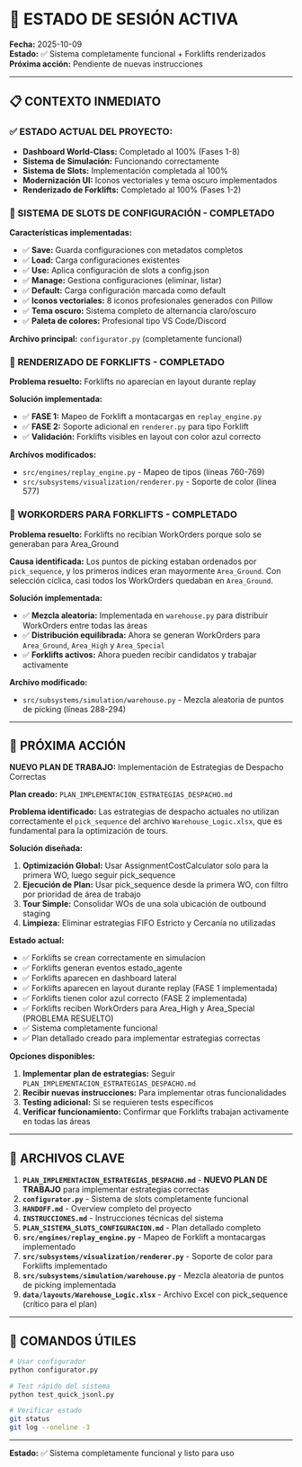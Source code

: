 # 🚀 ESTADO DE SESIÓN ACTIVA

**Fecha:** 2025-10-09  
**Estado:** ✅ Sistema completamente funcional + Forklifts renderizados  
**Próxima acción:** Pendiente de nuevas instrucciones  

---

## 📋 CONTEXTO INMEDIATO

### ✅ ESTADO ACTUAL DEL PROYECTO:
- **Dashboard World-Class:** Completado al 100% (Fases 1-8)
- **Sistema de Simulación:** Funcionando correctamente
- **Sistema de Slots:** Implementación completada al 100%
- **Modernización UI:** Iconos vectoriales y tema oscuro implementados
- **Renderizado de Forklifts:** Completado al 100% (Fases 1-2)

### 🎯 SISTEMA DE SLOTS DE CONFIGURACIÓN - COMPLETADO

**Características implementadas:**
- ✅ **Save:** Guarda configuraciones con metadatos completos
- ✅ **Load:** Carga configuraciones existentes
- ✅ **Use:** Aplica configuración de slots a config.json
- ✅ **Manage:** Gestiona configuraciones (eliminar, listar)
- ✅ **Default:** Carga configuración marcada como default
- ✅ **Iconos vectoriales:** 8 iconos profesionales generados con Pillow
- ✅ **Tema oscuro:** Sistema completo de alternancia claro/oscuro
- ✅ **Paleta de colores:** Profesional tipo VS Code/Discord

**Archivo principal:** `configurator.py` (completamente funcional)

### 🎯 RENDERIZADO DE FORKLIFTS - COMPLETADO

**Problema resuelto:** Forklifts no aparecían en layout durante replay

**Solución implementada:**
- ✅ **FASE 1:** Mapeo de Forklift a montacargas en `replay_engine.py`
- ✅ **FASE 2:** Soporte adicional en `renderer.py` para tipo Forklift
- ✅ **Validación:** Forklifts visibles en layout con color azul correcto

**Archivos modificados:**
- `src/engines/replay_engine.py` - Mapeo de tipos (líneas 760-769)
- `src/subsystems/visualization/renderer.py` - Soporte de color (línea 577)

### 🎯 WORKORDERS PARA FORKLIFTS - COMPLETADO

**Problema resuelto:** Forklifts no recibían WorkOrders porque solo se generaban para Area_Ground

**Causa identificada:** Los puntos de picking estaban ordenados por `pick_sequence`, y los primeros índices eran mayormente `Area_Ground`. Con selección cíclica, casi todos los WorkOrders quedaban en `Area_Ground`.

**Solución implementada:**
- ✅ **Mezcla aleatoria:** Implementada en `warehouse.py` para distribuir WorkOrders entre todas las áreas
- ✅ **Distribución equilibrada:** Ahora se generan WorkOrders para `Area_Ground`, `Area_High` y `Area_Special`
- ✅ **Forklifts activos:** Ahora pueden recibir candidatos y trabajar activamente

**Archivo modificado:**
- `src/subsystems/simulation/warehouse.py` - Mezcla aleatoria de puntos de picking (líneas 288-294)

---

## 🎯 PRÓXIMA ACCIÓN

**NUEVO PLAN DE TRABAJO:** Implementación de Estrategias de Despacho Correctas

**Plan creado:** `PLAN_IMPLEMENTACION_ESTRATEGIAS_DESPACHO.md`

**Problema identificado:** Las estrategias de despacho actuales no utilizan correctamente el `pick_sequence` del archivo `Warehouse_Logic.xlsx`, que es fundamental para la optimización de tours.

**Solución diseñada:**
1. **Optimización Global:** Usar AssignmentCostCalculator solo para la primera WO, luego seguir pick_sequence
2. **Ejecución de Plan:** Usar pick_sequence desde la primera WO, con filtro por prioridad de área de trabajo
3. **Tour Simple:** Consolidar WOs de una sola ubicación de outbound staging
4. **Limpieza:** Eliminar estrategias FIFO Estricto y Cercanía no utilizadas

**Estado actual:**
- ✅ Forklifts se crean correctamente en simulacion
- ✅ Forklifts generan eventos estado_agente
- ✅ Forklifts aparecen en dashboard lateral
- ✅ Forklifts aparecen en layout durante replay (FASE 1 implementada)
- ✅ Forklifts tienen color azul correcto (FASE 2 implementada)
- ✅ Forklifts reciben WorkOrders para Area_High y Area_Special (PROBLEMA RESUELTO)
- ✅ Sistema completamente funcional
- ✅ Plan detallado creado para implementar estrategias correctas

**Opciones disponibles:**
1. **Implementar plan de estrategias:** Seguir `PLAN_IMPLEMENTACION_ESTRATEGIAS_DESPACHO.md`
2. **Recibir nuevas instrucciones:** Para implementar otras funcionalidades
3. **Testing adicional:** Si se requieren tests específicos
4. **Verificar funcionamiento:** Confirmar que Forklifts trabajan activamente en todas las áreas

---

## 📁 ARCHIVOS CLAVE

1. **`PLAN_IMPLEMENTACION_ESTRATEGIAS_DESPACHO.md`** - **NUEVO PLAN DE TRABAJO** para implementar estrategias correctas
2. **`configurator.py`** - Sistema de slots completamente funcional
3. **`HANDOFF.md`** - Overview completo del proyecto
4. **`INSTRUCCIONES.md`** - Instrucciones técnicas del sistema
5. **`PLAN_SISTEMA_SLOTS_CONFIGURACION.md`** - Plan detallado completo
6. **`src/engines/replay_engine.py`** - Mapeo de Forklift a montacargas implementado
7. **`src/subsystems/visualization/renderer.py`** - Soporte de color para Forklifts implementado
8. **`src/subsystems/simulation/warehouse.py`** - Mezcla aleatoria de puntos de picking implementada
9. **`data/layouts/Warehouse_Logic.xlsx`** - Archivo Excel con pick_sequence (crítico para el plan)

---

## 🚀 COMANDOS ÚTILES

```bash
# Usar configurador
python configurator.py

# Test rápido del sistema
python test_quick_jsonl.py

# Verificar estado
git status
git log --oneline -3
```

---

**Estado:** ✅ Sistema completamente funcional y listo para uso